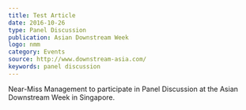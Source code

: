 ```yaml
---
title: Test Article
date: 2016-10-26
type: Panel Discussion
publication: Asian Downstream Week
logo: nmm
category: Events
source: http://www.downstream-asia.com/
keywords: panel discussion 
---
```


Near-Miss Management to participate in Panel Discussion at the Asian Downstream Week in Singapore.
